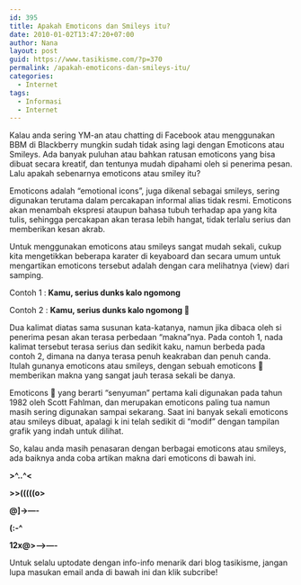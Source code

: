 ```yaml
---
id: 395
title: Apakah Emoticons dan Smileys itu?
date: 2010-01-02T13:47:20+07:00
author: Nana
layout: post
guid: https://www.tasikisme.com/?p=370
permalink: /apakah-emoticons-dan-smileys-itu/
categories:
  - Internet
tags:
  - Informasi
  - Internet
---
```

<div>
  Kalau anda sering YM-an atau chatting di Facebook atau menggunakan BBM di Blackberry mungkin sudah tidak asing lagi dengan Emoticons atau Smileys. Ada banyak puluhan atau bahkan ratusan emoticons yang bisa dibuat secara kreatif, dan tentunya mudah dipahami oleh si penerima pesan. Lalu apakah sebenarnya emoticons atau smiley itu?</p> 
  
  <p>
    Emoticons adalah “emotional icons”, juga dikenal sebagai smileys, sering digunakan terutama dalam percakapan informal alias tidak resmi. Emoticons akan menambah ekspresi ataupun bahasa tubuh terhadap apa yang kita tulis, sehingga percakapan akan terasa lebih hangat, tidak terlalu serius dan memberikan kesan akrab.
  </p>
  
  <p>
    Untuk menggunakan emoticons atau smileys sangat mudah sekali, cukup kita mengetikkan beberapa karater di keyaboard dan secara umum untuk mengartikan emoticons tersebut adalah dengan cara melihatnya (view) dari samping.
  </p>
  
  <p>
    Contoh 1 :<strong> Kamu, serius dunks kalo ngomong</strong>
  </p>
  
  <p>
    Contoh 2 : <strong>Kamu, serius dunks kalo ngomong 🙂</strong>
  </p>
  
  <p>
    Dua kalimat diatas sama susunan kata-katanya, namun jika dibaca oleh si penerima pesan akan terasa perbedaan “makna”nya. Pada contoh 1, nada kalimat tersebut terasa serius dan sedikit kaku, namun berbeda pada contoh 2, dimana na danya terasa penuh keakraban dan penuh canda. Itulah gunanya emoticons atau smileys, dengan sebuah emoticons 🙂 memberikan makna yang sangat jauh terasa sekali be danya.
  </p>
  
  <p>
    Emoticons 🙂 yang berarti “senyuman” pertama kali digunakan pada tahun 1982 oleh Scott Fahlman, dan merupakan emoticons paling tua namun masih sering digunakan sampai sekarang. Saat ini banyak sekali emoticons atau smileys dibuat, apalagi k ini telah sedikit di “modif” dengan tampilan grafik yang indah untuk dilihat.
  </p>
  
  <p>
    So, kalau anda masih penasaran dengan berbagai emoticons atau smileys, ada baiknya anda coba artikan makna dari emoticons di bawah ini.
  </p>
  
  <p>
    <strong>>^..^<</strong>
  </p>
  
  <p>
    <strong>>>(((((o></strong>
  </p>
  
  <p>
    <strong>@]->&#8212;- </strong>
  </p>
  
  <p>
    <strong>(:-^</strong>
  </p>
  
  <p>
    <strong>12x@>&#8212;>&#8212;-</strong>
  </p>
  
  <p>
    Untuk selalu uptodate dengan info-info menarik dari blog tasikisme, jangan lupa masukan email anda di bawah ini dan klik subcribe!
  </p></p>
</div>